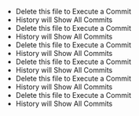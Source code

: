 * Delete this file to Execute a Commit 
 * History will Show All Commits
* Delete this file to Execute a Commit 
 * History will Show All Commits
* Delete this file to Execute a Commit 
 * History will Show All Commits
* Delete this file to Execute a Commit 
 * History will Show All Commits
* Delete this file to Execute a Commit 
 * History will Show All Commits
* Delete this file to Execute a Commit 
 * History will Show All Commits
